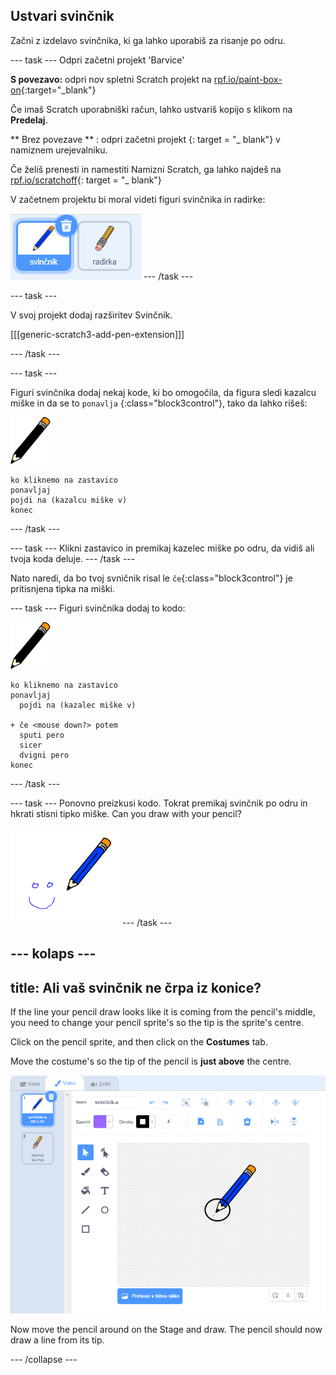 ## Ustvari svinčnik

Začni z izdelavo svinčnika, ki ga lahko uporabiš za risanje po odru.

\--- task \--- Odpri začetni projekt 'Barvice'

**S povezavo:** odpri nov spletni Scratch projekt na [rpf.io/paint-box-on](http://rpf.io/paint-box-on){:target="_blank"}

Če imaš Scratch uporabniški račun, lahko ustvariš kopijo s klikom na **Predelaj**.

** Brez povezave ** : odpri začetni projekt [ ](http://rpf.io/p/en/paint-box-go) {: target = "_ blank"} v namiznem urejevalniku.

Če želiš prenesti in namestiti Namizni Scratch, ga lahko najdeš na [rpf.io/scratchoff](http://rpf.io/scratchoff){: target = "_ blank"}

V začetnem projektu bi moral videti figuri svinčnika in radirke:

![screenshot](images/paint-starter.png) \--- /task \---

\--- task \---

V svoj projekt dodaj razširitev Svinčnik.

[[[generic-scratch3-add-pen-extension]]]

\--- /task \---

\--- task \---

Figuri svinčnika dodaj nekaj kode, ki bo omogočila, da figura sledi kazalcu miške in da se to `ponavlja` {:class="block3control"}, tako da lahko rišeš:

![pencil](images/pencil.png)

```blocks3
ko kliknemo na zastavico
ponavljaj
pojdi na (kazalcu miške v)
konec
```

\--- /task \---

\--- task \--- Klikni zastavico in premikaj kazelec miške po odru, da vidiš ali tvoja koda deluje. \--- /task \---

Nato naredi, da bo tvoj svničnik risal le `če`{:class="block3control"} je pritisnjena tipka na miški.

\--- task \--- Figuri svinčnika dodaj to kodo:

![pencil](images/pencil.png)

```blocks3
ko kliknemo na zastavico
ponavljaj
  pojdi na (kazalec miške v)

+ če <mouse down?> potem
  sputi pero
  sicer
  dvigni pero
konec
```

\--- /task \---

\--- task \--- Ponovno preizkusi kodo. Tokrat premikaj svinčnik po odru in hkrati stisni tipko miške. Can you draw with your pencil?

![screenshot](images/paint-draw.png) \--- /task \---

## \--- kolaps \---

## title: Ali vaš svinčnik ne črpa iz konice?

If the line your pencil draw looks like it is coming from the pencil's middle, you need to change your pencil sprite's so the tip is the sprite's centre.

Click on the pencil sprite, and then click on the **Costumes** tab.

Move the costume's so the tip of the pencil is **just above** the centre.

![Costume center](images/costume-center-annotated.png)

Now move the pencil around on the Stage and draw. The pencil should now draw a line from its tip.

\--- /collapse \---